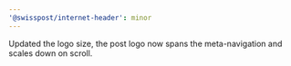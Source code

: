 ```yaml
---
'@swisspost/internet-header': minor
---
```


Updated the logo size, the post logo now spans the meta-navigation and scales down on scroll.
